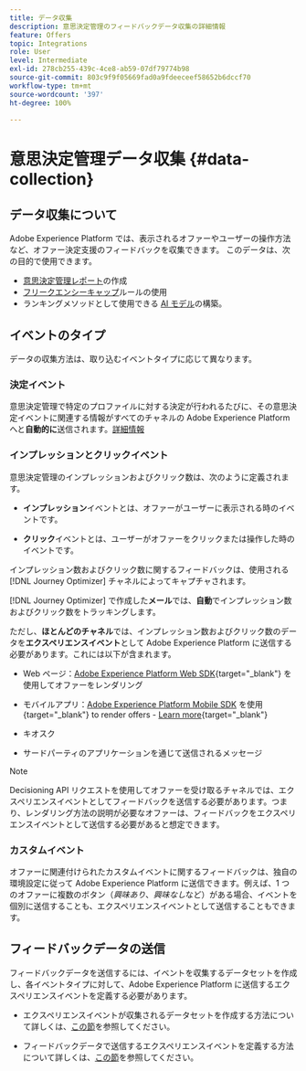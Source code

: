 ```yaml
---
title: データ収集
description: 意思決定管理のフィードバックデータ収集の詳細情報
feature: Offers
topic: Integrations
role: User
level: Intermediate
exl-id: 278cb255-439c-4ce8-ab59-07df79774b98
source-git-commit: 803c9f9f05669fad0a9fdeeceef58652b6dccf70
workflow-type: tm+mt
source-wordcount: '397'
ht-degree: 100%

---
```


# 意思決定管理データ収集 {#data-collection}

## データ収集について

Adobe Experience Platform では、表示されるオファーやユーザーの操作方法など、オファー決定支援のフィードバックを収集できます。 このデータは、次の目的で使用できます。
* [意思決定管理レポート](../reports/get-started-events.md)の作成
* [フリークエンシーキャップ](../offer-library/add-constraints.md#capping)ルールの使用
* ランキングメソッドとして使用できる [AI モデル](../ranking/create-ranking-strategies.md)の構築。

## イベントのタイプ

データの収集方法は、取り込むイベントタイプに応じて異なります。

### 決定イベント

意思決定管理で特定のプロファイルに対する決定が行われるたびに、その意思決定イベントに関連する情報がすべてのチャネルの Adobe Experience Platform へと&#x200B;**自動的に**&#x200B;送信されます。[詳細情報](../reports/get-started-events.md)

### インプレッションとクリックイベント

意思決定管理のインプレッションおよびクリック数は、次のように定義されます。

* **インプレッション**&#x200B;イベントとは、オファーがユーザーに表示される時のイベントです。

* **クリック**&#x200B;イベントとは、ユーザーがオファーをクリックまたは操作した時のイベントです。

インプレッション数およびクリック数に関するフィードバックは、使用される [!DNL Journey Optimizer] チャネルによってキャプチャされます。

[!DNL Journey Optimizer] で作成した&#x200B;**メール**&#x200B;では、**自動**&#x200B;でインプレッション数およびクリック数をトラッキングします。

ただし、**ほとんどのチャネル**&#x200B;では、インプレッション数およびクリック数のデータを&#x200B;**エクスペリエンスイベント**&#x200B;として Adobe Experience Platform に送信する必要があります。これには以下が含まれます。

* Web ページ：[Adobe Experience Platform Web SDK](https://experienceleague.adobe.com/docs/experience-platform/edge/home.html?lang=ja){target="_blank"} を使用してオファーをレンダリング

* モバイルアプリ：[Adobe Experience Platform Mobile SDK](https://experienceleague.adobe.com/docs/platform-learn/data-collection/mobile-sdk/overview.html?lang=ja) を使用{target="_blank"} to render offers - [Learn more](https://developer.adobe.com/client-sdks/documentation/adobe-journey-optimizer-decisioning/#ab-sj-tracking-servers){target="_blank"}
* キオスク
* サードパーティのアプリケーションを通じて送信されるメッセージ
   <!--Mobile push notifications authored by [!DNL Journey Optimizer] - [Learn more](https://developer.adobe.com/client-sdks/documentation/adobe-journey-optimizer/api-reference/#handlenotificationresponse){target="_blank"}-->

>[!NOTE]
>
>Decisioning API リクエストを使用してオファーを受け取るチャネルでは、エクスペリエンスイベントとしてフィードバックを送信する必要があります。つまり、レンダリング方法の説明が必要なオファーは、フィードバックをエクスペリエンスイベントとして送信する必要があると想定できます。

### カスタムイベント

オファーに関連付けられたカスタムイベントに関するフィードバックは、独自の環境設定に従って Adobe Experience Platform に送信できます。例えば、1 つのオファーに複数のボタン（*興味あり*、*興味なし*&#x200B;など）がある場合、イベントを個別に送信することも、エクスペリエンスイベントとして送信することもできます。

## フィードバックデータの送信

フィードバックデータを送信するには、イベントを収集するデータセットを作成し、各イベントタイプに対して、Adobe Experience Platform に送信するエクスペリエンスイベントを定義する必要があります。

* エクスペリエンスイベントが収集されるデータセットを作成する方法について詳しくは、[この節](create-dataset.md)を参照してください。

* フィードバックデータで送信するエクスペリエンスイベントを定義する方法について詳しくは、[この節](schema-requirement.md)を参照してください。

